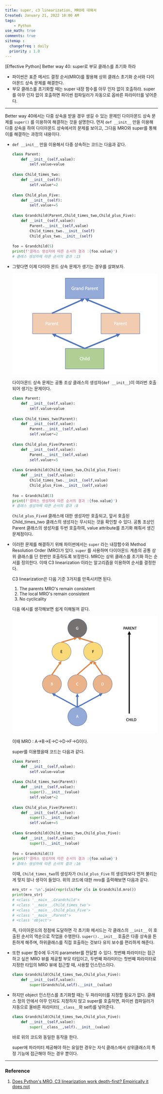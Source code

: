 ```yaml
---
title: super, c3 linearization, MRO에 대해서
Created: January 21, 2022 10:00 AM
tags:
    - Python
use_math: true
comments: true
sitemap :
  changefreq : daily
  priority : 1.0
---
```


[Effective Python] Better way 40: super로 부모 클래스를 초기화 하라

- 파이썬은 표준 메서드 결정 순서(MRO)를 활용해 상위 클래스 초기화 순서와 다이아몬드 상속 문제를 해결한다.
- 부모 클래스를 초기화할 때는 super 내장 함수를 아무 인자 없이 호출하라. super를 아무 인자 없이 호출하면 파이썬 컴파일러가 자동으로 옵바른 파라미터를 넣어준다.

---

Better way 40에서는  다중 상속을 받을 경우 생길 수 있는 문제인 다이아몬드 상속 문제를 `super()` 를 이용하여 해결하는 것을 설명한다. 먼저 `def __init__` 만을 이용해 다중 상속을 하여 다이아몬드 상속에서의 문제를 보이고, 그다음 MRO와 super를 통해 이를 해결하는 과정의 내용이다.

- `def __init__` 만을 이용해서 다중 상속하는 코드는 다음과 같다.

    ```python
    class Parent:
        def __init__(self,value):
            self.value=value

    class Child_times_two:
        def __init__(self):
            self.value*=2

    class Child_plus_Five:
        def __init__(self):
            self.value+=5

    class Grandchild(Parent,Child_times_two,Child_plus_Five):
        def __init__(self,value):
            Parent.__init__(self,value)
            Child_times_two.__init__(self)
            Child_plus_two.__init__(self)

    foo = Grandchild(5)
    print(f'클래스 생성자에 따른 순서의 결과 :{foo.value}')
    # 클래스 생성자에 따른 순서의 결과 :15
    ```


- 그렇다면 이제 다이아 몬드 상속 문제가 생기는 경우를 살펴보자.

    ![Untitled](/images/2022/python/bw40/l1.png)

    다이아몬드 상속 문제는 공통 조상 클래스의 생성자(`def __init__`)이 여러번 호출되어 생기는 문제이다.  

    ```python
    class Parent:
        def __init__(self,value):
            self.value=value

    class Child_times_two(Parent):
        def __init__(self,value):
            Parent.__init__(self,value)
            self.value*=2

    class Child_plus_Five(Parent):
        def __init__(self,value):
            Parent.__init__(self,value)
            self.value+=5

    class Grandchild(Child_times_two,Child_plus_Five):
        def __init__(self,value):
            Child_times_two.__init__(self,value)
            Child_plus_Five.__init__(self,value)

    foo = Grandchild(3)
    print(f'클래스 생성자에 따른 순서의 결과 :{foo.value}')
    # 클래스 생성자에 따른 순서의 결과 :8
    ```

    `Child_plus_Fived` 클래스에 대한 생성자만 호출되고, 앞서 호출된 Child_times_two 클래스의 생성자는 무시되는 것을 확인할 수 있다. 공통 조상인 Parent 클래스의 생성자를 두번 호출하여,  value attribute를 초기화 해줘서 생긴  문제점이다.

- 이러한 문제를 해결하기 위해 파이썬에서는 `super` 라는 내장함수와 Method Resolution Order (MRO)가 있다.  `super` 를 사용하며 다이아몬드 계층의 공통 상위 클래스를 단 한번만 호출하도록 보장한다. MRO는 상위 클래스를 초기화 하는 순서를 정의한다. 이때 C3 linearization 이라는 알고리즘을 이용하여 순서를 결정한다.

    C3 linearization은 다음 기준 3가지를 만족시키면 된다.

    1. The parents MRO's remain consistent
    2. The local MRO's remain consistent
    3. No cyclicality

    다음 예시를 생각해보면 쉽게 이해될꺼 같다.

    ![Untitled](/images/2022/python/bw40/l0.png)

    이때 MRO : A→B→E→C→D→F→G이다.

    super를 이용했을때 코드는 다음과 같다.

    ```python
    class Parent:
        def __init__(self,value):
            self.value=value

    class Child_times_two(Parent):
        def __init__(self,value):
            super().__init__(value)
            self.value*=2

    class Child_plus_Five(Parent):
        def __init__(self,value):
            super().__init__(value)
            self.value+=5

    class Grandchild(Child_times_two,Child_plus_Five):
        def __init__(self,value):
            super().__init__(value)

    foo = Grandchild(3)
    print(f'클래스 생성자에 따른 순서의 결과 :{foo.value}')
    # 클래스 생성자에 따른 순서의 결과 :16
    ```

    이때, `Child_times_two`의 생성자가 `Child_plus_Five` 의 생성자보다 먼저 불리는게 맞지 않나 생각이 들었다. 위의 코드에 대한 mro를 출력해보면 다음과 같다.

    ```python
    mro_str = '\n'.join(repr(cls)for cls in Grandchild.mro())
    print(mro_str)
    # <class '__main__.Grandchild'>
    # <class '__main__.Child_times_two'>
    # <class '__main__.Child_plus_Five'>
    # <class '__main__.Parent'>
    # <class 'object'>
    ```

    즉, 다이아몬드의 정점에 도달하면 각 초기화 메서드는 각 클래스의 `__init__` 이 호출된 순서의 역순으로 작업을 수행한다. `super().__init__` 호출은 다중 상속을 튼튼하게 해주며, 하위클래스를 직접 호출하는 것보다 유지 보수를 편리하게 해준다.

- 또한 super 함수에 두가지 parameter를 전달할 수 있다. 첫번째 파라미터는 접근하고 싶은 MRO 뷰를 제공할 부모 타입이고, 두번째 파라미터는 첫번째 파라미터로 지정한 타입의 MRO 뷰에 접근할 때, 사용할 인스턴스이다.

    ```python
    class Grandchild(Child_times_two,Child_plus_Five):
        def __init__(self,value):
            super(Grandchild,self).__init__(value)
    ```

- 하지만 object 인스턴스를 초기화할 때는 두 파라미터를 지정할 필요가 없다. 클래스 정의 안에서 아무 인자도 지정하지 않고 super를 호출하면, 파이썬 컴파일러가  자동으로 올바른 파라미터(`__class__`와 self)를 넣어준다.

    ```python
    class Grandchild(Child_times_two,Child_plus_Five):
        def __init__(self,value):
            super(__class__,self).__init__(value)
    ```

    바로 위의 코드와 동일한 동작을 한다.

    super에 파라미터 제공해야 하는 유일한 경우는 자식 클래스에서 상위클래스의 특정 기능에 접근해야 하는 경우 뿐이다.

---

### Reference

1. [Does Python's MRO, C3 linearization work depth-first? Empirically it does not](https://stackoverflow.com/questions/40478154/does-pythons-mro-c3-linearization-work-depth-first-empirically-it-does-not)
